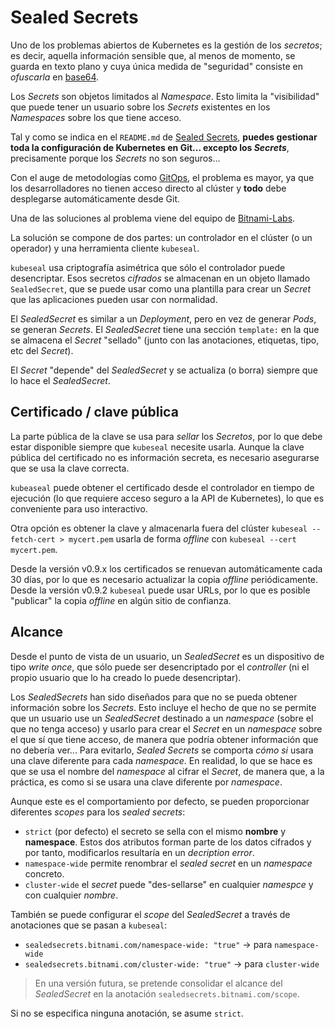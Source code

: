 # Sealed Secrets

Uno de los problemas abiertos de Kubernetes es la gestión de los *secretos*; es decir, aquella información sensible que, al menos de momento, se guarda en texto plano y cuya única medida de "seguridad" consiste en *ofuscarla* en [base64](https://es.wikipedia.org/wiki/Base64).

Los *Secrets* son objetos limitados al *Namespace*. Esto limita la "visibilidad" que puede tener un usuario sobre los *Secrets* existentes en los *Namespaces* sobre los que tiene acceso.

Tal y como se indica en el `README.md` de [Sealed Secrets](https://github.com/bitnami-labs/sealed-secrets), **puedes gestionar toda la configuración de Kubernetes en Git... excepto los *Secrets***, precisamente porque los *Secrets* no son seguros...

Con el auge de metodologías como [GitOps](https://www.weave.works/technologies/gitops/), el problema es mayor, ya que los desarrolladores no tienen acceso directo al clúster y **todo** debe desplegarse automáticamente desde Git.

Una de las soluciones al problema viene del equipo de [Bitnami-Labs](https://github.com/bitnami-labs/).

La solución se compone de dos partes: un controlador en el clúster (o un operador) y una herramienta cliente `kubeseal`.

`kubeseal` usa criptografía asimétrica que sólo el controlador puede desencriptar. Esos secretos *cifrados* se almacenan en un objeto llamado `SealedSecret`, que se puede usar como una plantilla para crear un *Secret* que las aplicaciones pueden usar con normalidad.

El *SealedSecret* es similar a un *Deployment*, pero en vez de generar *Pods*, se generan *Secrets*. El *SealedSecret* tiene una sección `template:` en la que se almacena el *Secret* "sellado" (junto con las anotaciones, etiquetas, tipo, etc del *Secret*).

El *Secret* "depende" del *SealedSecret* y se actualiza (o borra) siempre que lo hace el *SealedSecret*.

## Certificado / clave pública

La parte pública de la clave se usa para *sellar* los *Secretos*, por lo que debe estar disponible siempre que `kubeseal` necesite usarla. Aunque la clave pública del certificado no es información secreta, es necesario asegurarse que se usa la clave correcta.

`kubeaseal` puede obtener el certificado desde el controlador en tiempo de ejecución (lo que requiere acceso seguro a la API de Kubernetes), lo que es conveniente para uso interactivo.

Otra opción es obtener la clave y almacenarla fuera del clúster `kubeseal --fetch-cert > mycert.pem` usarla de forma *offline* con `kubeseal --cert mycert.pem`.

Desde la versión v0.9.x los certificados se renuevan automáticamente cada 30 días, por lo que es necesario actualizar la copia *offline* periódicamente. Desde la versión v0.9.2 `kubeseal` puede usar URLs, por lo que es posible "publicar" la copia *offline* en algún sitio de confianza.

## Alcance

Desde el punto de vista de un usuario, un *SealedSecret* es un dispositivo de tipo *write once*, que sólo puede ser desencriptado por el *controller* (ni el propio usuario que lo ha creado lo puede desencriptar).

Los *SealedSecrets* han sido diseñados para que no se pueda obtener información sobre los *Secrets*. Esto incluye el hecho de que no se permite que un usuario use un *SealedSecret* destinado a un *namespace* (sobre el que no tenga acceso) y usarlo para crear el *Secret* en un *namespace* sobre el que sí que tiene acceso, de manera que podría obtener información que no debería ver... Para evitarlo, *Sealed Secrets* se comporta *cómo si* usara una clave diferente para cada *namespace*. En realidad, lo que se hace es que se usa el nombre del *namespace* al cifrar el *Secret*, de manera que, a la práctica, es como si se usara una clave diferente por *namespace*.

Aunque este es el comportamiento por defecto, se pueden proporcionar diferentes *scopes* para los *sealed secrets*:

- `strict` (por defecto) el secreto se sella con el mismo **nombre** y **namespace**. Estos dos atributos forman parte de los datos cifrados y por tanto, modificarlos resultaría en un *decription error*.
- `namespace-wide` permite renombrar el *sealed secret* en un *namespace* concreto.
- `cluster-wide` el *secret* puede "des-sellarse" en cualquier *namespce* y con cualquier *nombre*.

También se puede configurar el *scope* del *SealedSecret* a través de anotaciones que se pasan a `kubeseal`:

- `sealedsecrets.bitnami.com/namespace-wide: "true"` -> para `namespace-wide`
- `sealedsecrets.bitnami.com/cluster-wide: "true"` -> para `cluster-wide`

> En una versión futura, se pretende consolidar el alcance del *SealedSecret* en la anotación `sealedsecrets.bitnami.com/scope`.

Si no se especifica ninguna anotación, se asume `strict`.
